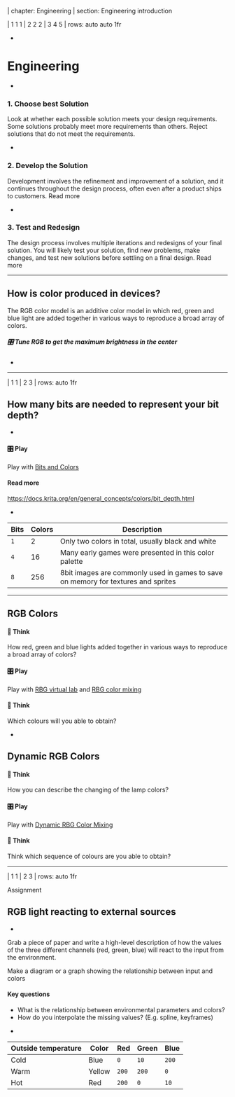 | chapter: Engineering
| section: Engineering introduction

| 1 1 1
| 2 2 2
| 3 4 5
| rows: auto auto 1fr

<div class="grid" style="--cols: repeat(6,1fr); --gap: 10px">
  <f-card
    v-for="(c,i) in ['Problem definition','Background research','Design','Engineering','Prototyping','Communication']"
    :background="i == 3 ? 'blue' :  'var(--transparent)'"
    border="blue"
    :title="c"/>
</div>

-

# Engineering

-

### 1. Choose best Solution

Look at whether each possible solution meets your design requirements. Some solutions probably meet more requirements than others. Reject solutions that do not meet the requirements.

-

### 2. Develop the Solution

Development involves the refinement and improvement of a solution, and it continues throughout the design process, often even after a product ships to customers. <f-link to="https://www.sciencebuddies.org/science-fair-projects/engineering-design-process/engineering-design-process-steps">Read more</a>

-

### 3. Test and Redesign

The design process involves multiple iterations and redesigns of your final solution. You will likely test your solution, find new problems, make changes, and test new solutions before settling on a final design. <f-link to="https://www.sciencebuddies.org/science-fair-projects/engineering-design-process/engineering-design-process-steps">Read more</a>


---

## How is color produced in devices?

The RGB color model is an additive color model in which red, green and blue light are added together in various ways to reproduce a broad array of colors.


##### 🎛️ Tune RGB to get the maximum brightness in the center

<f-slider title="Red" value="64" to="255" integer set="r" />

<f-slider title="Green" value="128" to="255" integer set="g" />

<f-slider title="Blue" value="196" to="255" integer set="b" />

-

<center>
<f-scene>
  <f-group scale="1.3" rotation="-180">
  <f-circle
    v-for="(c,i) in polarpoints(3,0.5)"
    :key="i"
    :x="c.x"
    :y="c.y"
    :fill="[rgb(get('r',0),0,0),rgb(0,get('g',0),0),rgb(0,0,get('b',0))][i]"
    stroke
    style="mix-blend-mode: screen"
  />
  </f-group>
</f-scene>
</center>

---

| 1 1
| 2 3
| rows: auto 1fr

## How many bits are needed to represent your bit depth?

-

#### 🎛️ Play

Play with <a class="tertiary" href="https://designstem.github.io/scenarios/colorbits/">Bits and Colors</a>

#### Read more

https://docs.krita.org/en/general_concepts/colors/bit_depth.html

-

Bits|Colors|Description
---|---|---
`1`|2|Only two colors in total, usually black and white
`4`|16|Many early games were presented in this color palette
`8  `|256|8bit images are commonly used in games to save on memory for textures and sprites

---

## RGB Colors

#### 🤔 Think

How red, green and blue lights added together in various ways to reproduce a broad array of colors?

#### 🎛️ Play

Play with <a class="tertiary" href="https://designstem.github.io/scenarios/rgblamp_vision/labs.html">RBG virtual lab</a> and <a class="tertiary" href="https://designstem.github.io/scenarios/rgblamp_vision/mixing/index.html">RBG color mixing</a>

#### 🤔 Think

Which colours will you able to obtain?

-

##   Dynamic RGB Colors 

#### 🤔 Think

How you can describe the changing of the lamp colors?

#### 🎛️ Play

Play with <a class="tertiary" href="https://designstem.github.io/scenarios/rgblamp_vision/dynamic-mixing/index.html">Dynamic RBG Color Mixing</a>

#### 🤔 Think

Think which sequence of colours are you able to obtain?

---

| 1 1 
| 2 3
| rows: auto 1fr

<caption>Assignment</caption>

## RGB light reacting to external sources

-

Grab a piece of paper and write a high-level description of how the values of the three different channels (red, green, blue) will react to the input from the environment.

Make a diagram or a graph showing the relationship between input and colors

#### Key questions

* What is the relationship between environmental parameters and colors?
* How do you interpolate the missing values? (E.g. spline, keyframes)

-

Outside temperature|Color|Red|Green|Blue
---|---|---|---|---
Cold|Blue|`0`|`10`|`200`
Warm|Yellow|`200`|`200`|`0`
Hot|Red|`200`|`0`|`10`